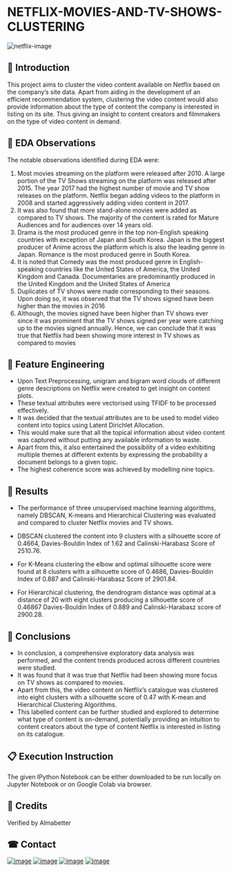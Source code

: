 # NETFLIX-MOVIES-AND-TV-SHOWS-CLUSTERING

   ![netflix-image](https://images.unsplash.com/photo-1574375927938-d5a98e8ffe85?ixlib=rb-4.0.3&ixid=MnwxMjA3fDB8MHxzZWFyY2h8Nnx8bmV0ZmxpeHxlbnwwfHwwfHw%3D&auto=format&fit=crop&w=800&q=60)

## 📖 Introduction

This project aims to cluster the video content available on Netflix based on the company’s site
data. Apart from aiding in the development of an efficient recommendation system, clustering
the video content would also provide information about the type of content the company is
interested in listing on its site. Thus giving an insight to content creators and filmmakers on
the type of video content in demand.


## 📖 EDA Observations

The notable observations identified during EDA were:
1. Most movies streaming on the platform were released after 2010. A large portion of the
TV Shows streaming on the platform was released after 2015. The year 2017 had the
highest number of movie and TV show releases on the platform. Netflix began adding
videos to the platform in 2008 and started aggressively adding video content in 2017.
2. It was also found that more stand-alone movies were added as compared to TV shows.
The majority of the content is rated for Mature Audiences and for audiences over 14
years old.
3. Drama is the most produced genre in the top non-English speaking countries with
exception of Japan and South Korea. Japan is the biggest producer of Anime across the
platform which is also the leading genre in Japan. Romance is the most produced
genre in South Korea. 
4. It is noted that Comedy was the most produced genre in
English-speaking countries like the United States of America, the United Kingdom and
Canada. Documentaries are predominantly produced in the United Kingdom and the
United States of America
5. Duplicates of TV shows were made corresponding to their seasons. Upon doing so, it was
observed that the TV shows signed have been higher than the movies in 2016
6. Although, the movies signed have been higher than TV shows ever since it was prominent
that the TV shows signed per year were catching up to the movies signed annually. Hence, we
can conclude that it was true that Netflix had been showing more interest in TV shows as
compared to movies

## 📖 Feature Engineering 

* Upon Text Preprocessing, unigram and bigram word clouds of different genre descriptions on
Netflix were created to get insight on content plots. 
* These textual attributes were vectorised using TFIDF to be processed effectively.
* It was decided that the textual attributes are to be used to model video content into topics
using Latent Dirichlet Allocation. 
* This would make sure that all the topical information about video content was captured without putting any available information to waste. 
* Apart from this, it also entertained the possibility of a video exhibiting multiple themes at different
extents by expressing the probability a document belongs to a given topic. 
* The highest coherence score was achieved by modelling nine topics.


## 📖 Results

* The performance of three unsupervised machine learning algorithms, namely DBSCAN,
K-means and Hierarchical Clustering was evaluated and compared to cluster Netflix movies
and TV shows.

* DBSCAN clustered the content into 9 clusters with a silhouette score of 0.4664, Davies-Bouldin
Index of 1.62 and Calinski-Harabasz Score of 2510.76.

* For K-Means clustering the elbow and optimal silhouette score were found at 8 clusters with a
silhouette score of 0.4686, Davies-Bouldin Index of 0.887 and Calinski-Harabasz Score of
2901.84.

* For Hierarchical clustering, the dendrogram distance was optimal at a distance of 20 with
eight clusters producing a silhouette score of 0.46867 Davies-Bouldin Index of 0.889 and
Calinski-Harabasz score of 2900.28.

## 📖 Conclusions

* In conclusion, a comprehensive exploratory data analysis was performed, and the content
trends produced across different countries were studied. 
* It was found that it was true that Netflix had been showing more focus on TV shows as compared to movies.
* Apart from this, the video content on Netflix’s catalogue was clustered into eight clusters with
a silhouette score of 0.47 with K-mean and Hierarchical Clustering Algorithms. 
* This labelled content can be further studied and explored to determine what type of content is on-demand,
potentially providing an intuition to content creators about the type of content Netflix is interested in listing on its catalogue.

## 📋 Execution Instruction
The given IPython Notebook can be either downloaded to be run locally on Jupyter Notebook or on Google Colab via browser.

## 📜 Credits
Verified by Almabetter

## ☎ Contact

[![image](https://user-images.githubusercontent.com/95841292/202914376-d5a83f3d-110a-4476-896e-1da078b185dc.png)](https://www.linkedin.com/in/mahinarvind/) [![image](https://user-images.githubusercontent.com/95841292/202914715-787f6ae3-d9f6-491c-9cae-c717131ddebd.png)](https://github.com/mahin-arvind) [![image](https://user-images.githubusercontent.com/95841292/202914883-bce71634-6c2b-4305-8020-4b240cb76e41.png)](https://medium.com/@mahinarvindds) [![image](https://user-images.githubusercontent.com/95841292/202914940-5d5eba71-e45d-4e95-8dfe-65e45d255aec.png)](https://drive.google.com/file/d/1Hg5poNigBXo8cxisb9KjLc-H7Qy-Epsg/view?usp=share_link)

